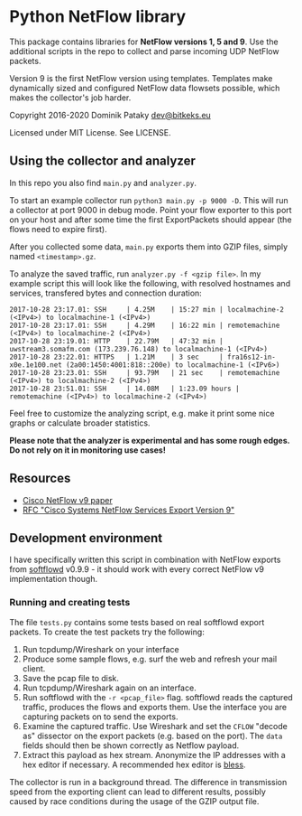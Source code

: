 # Python NetFlow library
This package contains libraries for **NetFlow versions 1, 5 and 9**. Use the additional scripts in the repo to collect and parse incoming UDP NetFlow packets.

Version 9 is the first NetFlow version using templates. Templates make dynamically sized and configured NetFlow data flowsets possible, which makes the collector's job harder.

Copyright 2016-2020 Dominik Pataky <dev@bitkeks.eu>

Licensed under MIT License. See LICENSE.


## Using the collector and analyzer
In this repo you also find `main.py` and `analyzer.py`.

To start an example collector run `python3 main.py -p 9000 -D`. This will run
a collector at port 9000 in debug mode. Point your flow exporter to this port on
your host and after some time the first ExportPackets should appear (the flows
need to expire first).

After you collected some data, `main.py` exports them into GZIP files, simply
named `<timestamp>.gz`.

To analyze the saved traffic, run `analyzer.py -f <gzip file>`. In my example
script this will look like the following, with resolved hostnames and services,
transfered bytes and connection duration:

    2017-10-28 23:17.01: SSH     | 4.25M    | 15:27 min | localmachine-2 (<IPv4>) to localmachine-1 (<IPv4>)
    2017-10-28 23:17.01: SSH     | 4.29M    | 16:22 min | remotemachine (<IPv4>) to localmachine-2 (<IPv4>)
    2017-10-28 23:19.01: HTTP    | 22.79M   | 47:32 min | uwstream3.somafm.com (173.239.76.148) to localmachine-1 (<IPv4>)
    2017-10-28 23:22.01: HTTPS   | 1.21M    | 3 sec     | fra16s12-in-x0e.1e100.net (2a00:1450:4001:818::200e) to localmachine-1 (<IPv6>)
    2017-10-28 23:23.01: SSH     | 93.79M   | 21 sec    | remotemachine (<IPv4>) to localmachine-2 (<IPv4>)
    2017-10-28 23:51.01: SSH     | 14.08M   | 1:23.09 hours | remotemachine (<IPv4>) to localmachine-2 (<IPv4>)

Feel free to customize the analyzing script, e.g. make it print some nice graphs or calculate broader statistics.

**Please note that the analyzer is experimental and has some rough edges. Do not rely on it in monitoring use cases!**


## Resources
* [Cisco NetFlow v9 paper](http://www.cisco.com/en/US/technologies/tk648/tk362/technologies_white_paper09186a00800a3db9.html)
* [RFC "Cisco Systems NetFlow Services Export Version 9"](https://tools.ietf.org/html/rfc3954)

## Development environment
I have specifically written this script in combination with NetFlow exports from
[softflowd](https://github.com/djmdjm/softflowd) v0.9.9 - it should work with every
correct NetFlow v9 implementation though.

### Running and creating tests
The file `tests.py` contains some tests based on real softflowd export packets.
To create the test packets try the following:

  1. Run tcpdump/Wireshark on your interface
  2. Produce some sample flows, e.g. surf the web and refresh your mail client.
  3. Save the pcap file to disk.
  4. Run tcpdump/Wireshark again on an interface.
  4. Run softflowd with the `-r <pcap_file>` flag. softflowd reads the captured traffic, produces the flows and exports them. Use the interface you are capturing packets on to send the exports.
  5. Examine the captured traffic. Use Wireshark and set the `CFLOW` "decode as" dissector on the export packets (e.g. based on the port). The `data` fields should then be shown correctly as Netflow payload.
  6. Extract this payload as hex stream. Anonymize the IP addresses with a hex editor if necessary. A recommended hex editor is [bless](https://github.com/afrantzis/bless).

The collector is run in a background thread. The difference in transmission speed from the exporting client can lead to different results, possibly caused by race conditions during the usage of the GZIP output file.

